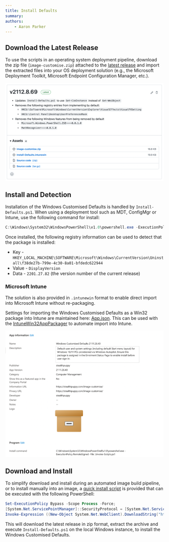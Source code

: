 ```yaml
---
title: Install Defaults
summary: 
authors:
    - Aaron Parker
---
```

## Download the Latest Release

To use the scripts in an operating system deployment pipeline, download the zip file (`image-customise.zip`) attached to the [latest release](https://github.com/aaronparker/image-customise/releases/latest) and import the extracted files into your OS deployment solution (e.g., the Microsoft Deployment Toolkit, Microsoft Endpoint Configuration Manager, etc.).

![Windows Custom Defaults release hosted on GitHub](assets/img/githubrelease.png)

## Install and Detection

Installation of the Windows Customised Defaults is handled by `Install-Defaults.ps1`. When using a deployment tool such as MDT, ConfigMgr or Intune, use the following command for install:

```powershell
C:\Windows\System32\WindowsPowerShell\v1.0\powershell.exe -ExecutionPolicy RemoteSigned -File .\Install-Defaults.ps1
```

Once installed, the following registry information can be used to detect that the package is installed:

* Key - `HKEY_LOCAL_MACHINE\SOFTWARE\Microsoft\Windows\CurrentVersion\Uninstall\f38de27b-799e-4c30-8a01-bfdedc622944`
* Value - `DisplayVersion`
* Data - `2201.27.82` (the version number of the current release)

### Microsoft Intune

The solution is also provided in `.intunewin` format to enable direct import into Microsoft Intune without re-packaging.

Settings for importing the Windows Customised Defaults as a Win32 package into Intune are maintained here: [App.json](https://github.com/aaronparker/image-customise/blob/main/App.json). This can be used with the [IntuneWin32AppPackager](https://github.com/MSEndpointMgr/IntuneWin32AppPackager) to automate import into Intune.

![Windows Custom Defaults as a Win32 application in Microsoft Intune](assets/img/intuneapp01.png)

## Download and Install

To simplify download and install during an automated image build pipeline, or to install manually into an image, a [quick install script](https://raw.githubusercontent.com/aaronparker/image-customise/main/Install.ps1) is provided that can be executed with the following PowerShell:

```powershell
Set-ExecutionPolicy Bypass -Scope Process -Force;
[System.Net.ServicePointManager]::SecurityProtocol = [System.Net.ServicePointManager]::SecurityProtocol -bor 3072;
Invoke-Expression ((New-Object System.Net.WebClient).DownloadString("https://raw.githubusercontent.com/aaronparker/image-customise/main/Install.ps1"))
```

This will download the latest release in zip format, extract the archive and execute `Install-Defaults.ps1` on the local Windows instance, to install the Windows Customised Defaults.
